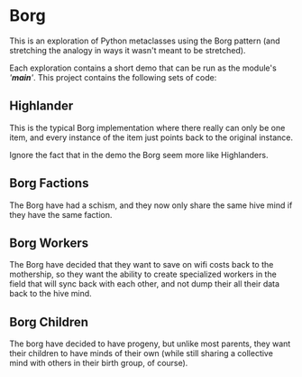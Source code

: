 # Borg

This is an exploration of Python metaclasses using the Borg pattern
(and stretching the analogy in ways it wasn't meant to be stretched).

Each exploration contains a short demo that can be run as the module's
*'__main__'*. This project contains the following sets of code:

## Highlander

This is the typical Borg implementation where there really can only be
one item, and every instance of the item just points back to the
original instance.

Ignore the fact that in the demo the Borg seem more like Highlanders.

## Borg Factions

The Borg have had a schism, and they now only share the same hive mind
if they have the same faction.

## Borg Workers

The Borg have decided that they want to save on wifi costs back to the
mothership, so they want the ability to create specialized workers in 
the field that will sync back with each other, and not dump their all
their data back to the hive mind.

## Borg Children

The borg have decided to have progeny, but unlike most parents, they
want their children to have minds of their own (while still sharing a
collective mind with others in their birth group, of course).
